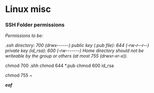# Linux misc

### SSH Folder permissions

*Permissions to be:*

*.ssh directory: 700 (drwx------)*
*public key (.pub file): 644 (-rw-r--r--)*
*private key (id_rsa): 600 (-rw-------)*
*Home directory should not be writeable by the group or others (at most 755 (drwxr-xr-x)).*

chmod 700 .shh
chmod 644 *.pub
chmod 600 id_rsa

chmod 755 ~

***eof***